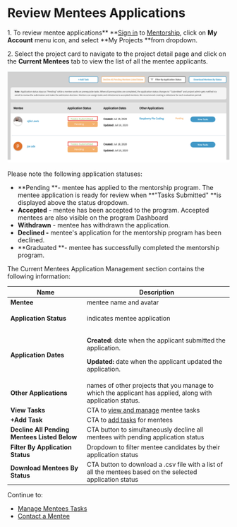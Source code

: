 # Review Mentees Applications

1\. To review mentee applications** **[Sign in](../../sso/sign-in/) to [Mentorship](https://mentorship.lfx.linuxfoundation.org), click on **My Account** menu icon, and select **My Projects **from dropdown.

2\. Select the project card to navigate to the project detail page and click on the **Current Mentees** tab to view the list of all the mentee applicants. 

![](<../../.gitbook/assets/Tasks Submitted.png>)

Please note the following application statuses: 

* **Pending **- mentee has applied to the mentorship program. The mentee application is ready for review when **"Tasks Submitted" **is displayed above the status dropdown. 
* **Accepted** - mentee has been accepted to the program. Accepted mentees are also visible  on the program Dashboard
* **Withdrawn** - mentee has withdrawn the application. 
* **Declined -** mentee's application for the mentorship program has been declined.
* **Graduated **- mentee has successfully completed the mentorship program. 

The Current Mentees Application Management section contains the following information:

| Name                                         | Description                                                                                                                                                           |
| -------------------------------------------- | --------------------------------------------------------------------------------------------------------------------------------------------------------------------- |
| **Mentee**                                   | mentee name and avatar                                                                                                                                                |
| **Application Status**                       | <p>indicates mentee application </p><p><strong></strong></p>                                                                                                          |
| **Application Dates**                        | <p><strong>Created:  </strong>date when the applicant submitted the application.</p><p><strong>Updated: </strong>date when the applicant updated the application.</p> |
| **Other Applications**                       | names of other projects that you manage to which the applicant has applied, along with application status.                                                            |
| **View Tasks**                               | CTA to [view and manage](../administrators/manage-mentee-tasks.md) mentee tasks                                                                                       |
| **+Add Task**                                | CTA to [add tasks](../administrators/manage-mentee-tasks.md#add-task) for mentees                                                                                     |
| **Decline All Pending Mentees Listed Below** | CTA button to simultaneously decline all mentees with pending application status                                                                                      |
| **Filter By Application Status**             | Dropdown to filter mentee candidates by their application status                                                                                                      |
| **Download Mentees By Status**               | CTA button to download a .csv file with a list of all the mentees based on the selected application status                                                            |

Continue to:

* [Manage Mentees Tasks](../administrators/manage-mentee-tasks.md)
* [Contact a Mentee](../administrators/contact-a-mentee.md)
